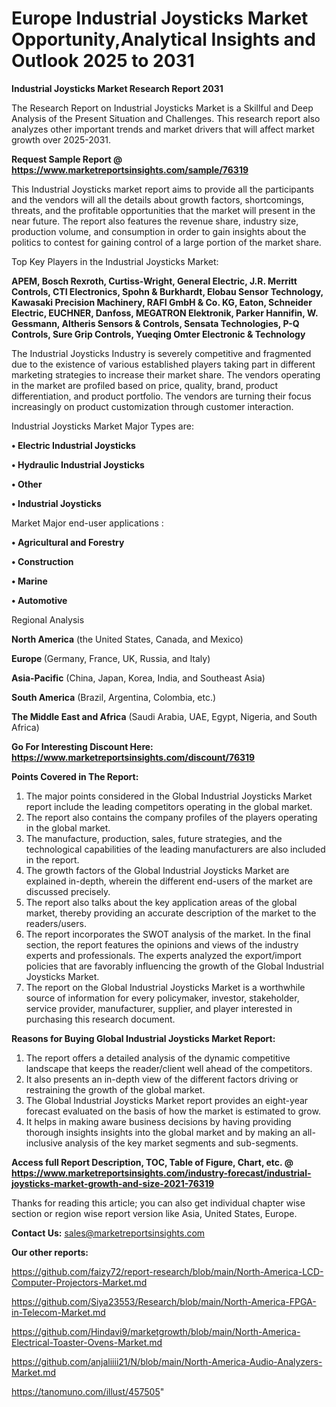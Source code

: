 # Europe Industrial Joysticks Market Opportunity,Analytical Insights and Outlook 2025 to 2031

<strong>Industrial Joysticks Market Research Report 2031</strong>

The Research Report on Industrial Joysticks Market is a Skillful and Deep Analysis of the Present Situation and Challenges. This research report also analyzes other important trends and market drivers that will affect market growth over 2025-2031.

<strong>Request Sample Report @ <a href=https://www.marketreportsinsights.com/sample/76319>https://www.marketreportsinsights.com/sample/76319</a></strong>

This Industrial Joysticks market report aims to provide all the participants and the vendors will all the details about growth factors, shortcomings, threats, and the profitable opportunities that the market will present in the near future. The report also features the revenue share, industry size, production volume, and consumption in order to gain insights about the politics to contest for gaining control of a large portion of the market share.

Top Key Players in the Industrial Joysticks Market:

<strong>APEM, Bosch Rexroth, Curtiss-Wright, General Electric, J.R. Merritt Controls, CTI Electronics, Spohn & Burkhardt, Elobau Sensor Technology, Kawasaki Precision Machinery, RAFI GmbH & Co. KG, Eaton, Schneider Electric, EUCHNER, Danfoss, MEGATRON Elektronik, Parker Hannifin, W. Gessmann, Altheris Sensors & Controls, Sensata Technologies, P-Q Controls, Sure Grip Controls, Yueqing Omter Electronic & Technology</strong>

The Industrial Joysticks Industry is severely competitive and fragmented due to the existence of various established players taking part in different marketing strategies to increase their market share. The vendors operating in the market are profiled based on price, quality, brand, product differentiation, and product portfolio. The vendors are turning their focus increasingly on product customization through customer interaction.

Industrial Joysticks Market Major Types are:

<strong>• Electric Industrial Joysticks

• Hydraulic Industrial Joysticks

• Other

• Industrial Joysticks</strong>

Market Major end-user applications :

<strong>• Agricultural and Forestry

• Construction

• Marine

• Automotive</strong>

Regional Analysis

</u><strong><b>North America</b></strong> (the United States, Canada, and Mexico)

<strong><b>Europe </b></strong>(Germany, France, UK, Russia, and Italy)

<strong><b>Asia-Pacific</b></strong> (China, Japan, Korea, India, and Southeast Asia)

<strong><b>South America</b></strong> (Brazil, Argentina, Colombia, etc.)

<strong><b>The Middle East and Africa</b></strong> (Saudi Arabia, UAE, Egypt, Nigeria, and South Africa)

<strong>Go For Interesting Discount Here: <a href=https://www.marketreportsinsights.com/discount/76319>https://www.marketreportsinsights.com/discount/76319</a></strong>

<strong>Points Covered in The Report:</strong>
<ol>
  <li>The major points considered in the Global Industrial Joysticks Market report include the leading competitors operating in the global market.</li>
  <li>The report also contains the company profiles of the players operating in the global market.</li>
  <li>The manufacture, production, sales, future strategies, and the technological capabilities of the leading manufacturers are also included in the report.</li>
  <li>The growth factors of the Global Industrial Joysticks Market are explained in-depth, wherein the different end-users of the market are discussed precisely.</li>
  <li>The report also talks about the key application areas of the global market, thereby providing an accurate description of the market to the readers/users.</li>
  <li>The report incorporates the SWOT analysis of the market. In the final section, the report features the opinions and views of the industry experts and professionals. The experts analyzed the export/import policies that are favorably influencing the growth of the Global Industrial Joysticks Market.</li>
  <li>The report on the Global Industrial Joysticks Market is a worthwhile source of information for every policymaker, investor, stakeholder, service provider, manufacturer, supplier, and player interested in purchasing this research document.</li>
</ol>
<strong>Reasons for Buying Global Industrial Joysticks Market Report:</strong>

<ol>
  <li>The report offers a detailed analysis of the dynamic competitive landscape that keeps the reader/client well ahead of the competitors.</li>
  <li>It also presents an in-depth view of the different factors driving or restraining the growth of the global market.</li>
  <li>The Global Industrial Joysticks Market report provides an eight-year forecast evaluated on the basis of how the market is estimated to grow.</li>
  <li>It helps in making aware business decisions by having providing thorough insights insights into the global market and by making an all-inclusive analysis of the key market segments and sub-segments.</li>
</ol>
<strong>Access full Report Description, TOC, Table of Figure, Chart, etc. @ <a href=https://www.marketreportsinsights.com/industry-forecast/industrial-joysticks-market-growth-and-size-2021-76319>https://www.marketreportsinsights.com/industry-forecast/industrial-joysticks-market-growth-and-size-2021-76319</a></strong>


Thanks for reading this article; you can also get individual chapter wise section or region wise report version like Asia, United States, Europe.

<strong>Contact Us:</strong>
sales@marketreportsinsights.com

<strong>Our other reports:</strong>

<a href=https://github.com/faizy72/report-research/blob/main/North-America-LCD-Computer-Projectors-Market.md>https://github.com/faizy72/report-research/blob/main/North-America-LCD-Computer-Projectors-Market.md</a>

<a href=https://github.com/Siya23553/Research/blob/main/North-America-FPGA-in-Telecom-Market.md>https://github.com/Siya23553/Research/blob/main/North-America-FPGA-in-Telecom-Market.md</a>

<a href=https://github.com/Hindavi9/marketgrowth/blob/main/North-America-Electrical-Toaster-Ovens-Market.md>https://github.com/Hindavi9/marketgrowth/blob/main/North-America-Electrical-Toaster-Ovens-Market.md</a>

<a href=https://github.com/anjaliiii21/N/blob/main/North-America-Audio-Analyzers-Market.md>https://github.com/anjaliiii21/N/blob/main/North-America-Audio-Analyzers-Market.md</a>

<a href=https://tanomuno.com/illust/457505>https://tanomuno.com/illust/457505</a>"
